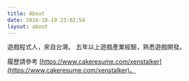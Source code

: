 ```yaml
---
title: About
date: 2016-10-19 23:02:54
layout: about
---
```


遊戲程式人，來自台灣。
五年以上遊戲產業經驗，熟悉遊戲開發。

履歷請參考 [https://www.cakeresume.com/xenstalker](https://www.cakeresume.com/xenstalker)。
